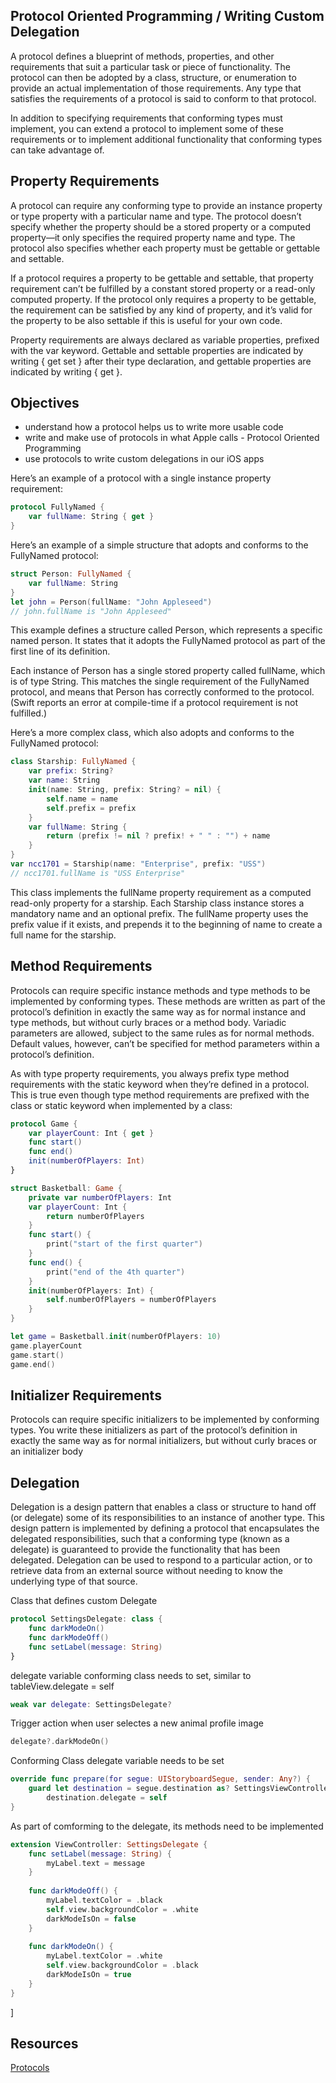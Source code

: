 ## Protocol Oriented Programming / Writing Custom Delegation

A protocol defines a blueprint of methods, properties, and other requirements that suit a particular task or piece of 
functionality. The protocol can then be adopted by a class, structure, or enumeration to provide an actual implementation of
those requirements. Any type that satisfies the requirements of a protocol is said to conform to that protocol.

In addition to specifying requirements that conforming types must implement, you can extend a protocol to implement some of 
these requirements or to implement additional functionality that conforming types can take advantage of.

## Property Requirements 

A protocol can require any conforming type to provide an instance property or type property with a particular name and type. 
The protocol doesn’t specify whether the property should be a stored property or a computed property—it only specifies the 
required property name and type. The protocol also specifies whether each property must be gettable or gettable and settable.

If a protocol requires a property to be gettable and settable, that property requirement can’t be fulfilled by a constant 
stored property or a read-only computed property. If the protocol only requires a property to be gettable, the requirement 
can be satisfied by any kind of property, and it’s valid for the property to be also settable if this is useful for your own
code.

Property requirements are always declared as variable properties, prefixed with the var keyword. Gettable and settable
properties are indicated by writing { get set } after their type declaration, and gettable properties are indicated by writing
{ get }.


## Objectives 
* understand how a protocol helps us to write more usable code  
* write and make use of protocols in what Apple calls - Protocol Oriented Programming  
* use protocols to write custom delegations in our iOS apps

Here’s an example of a protocol with a single instance property requirement:
```swift 
protocol FullyNamed {
    var fullName: String { get }
}
```

Here’s an example of a simple structure that adopts and conforms to the FullyNamed protocol:
```swift 
struct Person: FullyNamed {
    var fullName: String
}
let john = Person(fullName: "John Appleseed")
// john.fullName is "John Appleseed"
```

This example defines a structure called Person, which represents a specific named person. It states that it adopts the 
FullyNamed protocol as part of the first line of its definition.

Each instance of Person has a single stored property called fullName, which is of type String. This matches the single 
requirement of the FullyNamed protocol, and means that Person has correctly conformed to the protocol. (Swift reports an 
error at compile-time if a protocol requirement is not fulfilled.)

Here’s a more complex class, which also adopts and conforms to the FullyNamed protocol:

```swift 
class Starship: FullyNamed {
    var prefix: String?
    var name: String
    init(name: String, prefix: String? = nil) {
        self.name = name
        self.prefix = prefix
    }
    var fullName: String {
        return (prefix != nil ? prefix! + " " : "") + name
    }
}
var ncc1701 = Starship(name: "Enterprise", prefix: "USS")
// ncc1701.fullName is "USS Enterprise"
```

This class implements the fullName property requirement as a computed read-only property for a starship. Each Starship class 
instance stores a mandatory name and an optional prefix. The fullName property uses the prefix value if it exists, and
prepends it to the beginning of name to create a full name for the starship.

## Method Requirements 

Protocols can require specific instance methods and type methods to be implemented by conforming types. These methods are 
written as part of the protocol’s definition in exactly the same way as for normal instance and type methods, but without
curly braces or a method body. Variadic parameters are allowed, subject to the same rules as for normal methods. Default 
values, however, can’t be specified for method parameters within a protocol’s definition.

As with type property requirements, you always prefix type method requirements with the static keyword when they’re defined 
in a protocol. This is true even though type method requirements are prefixed with the class or static keyword when 
implemented by a class:

```swift
protocol Game {
    var playerCount: Int { get }
    func start()
    func end()
    init(numberOfPlayers: Int)
}
```

```swift 
struct Basketball: Game {
    private var numberOfPlayers: Int
    var playerCount: Int {
        return numberOfPlayers
    }
    func start() {
        print("start of the first quarter")
    }
    func end() {
        print("end of the 4th quarter")
    }
    init(numberOfPlayers: Int) {
        self.numberOfPlayers = numberOfPlayers
    }
}

let game = Basketball.init(numberOfPlayers: 10)
game.playerCount
game.start()
game.end()
```

## Initializer Requirements

Protocols can require specific initializers to be implemented by conforming types. You write these initializers as part of 
the protocol’s definition in exactly the same way as for normal initializers, but without curly braces or an initializer 
body

## Delegation 

Delegation is a design pattern that enables a class or structure to hand off (or delegate) some of its responsibilities to an
instance of another type. This design pattern is implemented by defining a protocol that encapsulates the delegated
responsibilities, such that a conforming type (known as a delegate) is guaranteed to provide the functionality that has been 
delegated. Delegation can be used to respond to a particular action, or to retrieve data from an external source without
needing to know the underlying type of that source.

Class that defines custom Delegate 
```swift
protocol SettingsDelegate: class {
    func darkModeOn()
    func darkModeOff()
    func setLabel(message: String)
}

```
delegate variable conforming class needs to set, similar to tableView.delegate = self 
```swift 
weak var delegate: SettingsDelegate?
```
Trigger action when user selectes a new animal profile image 
```swift 
delegate?.darkModeOn()
```

Conforming Class 
delegate variable needs to be set
```swift
override func prepare(for segue: UIStoryboardSegue, sender: Any?) {
    guard let destination = segue.destination as? SettingsViewController else { return }
        destination.delegate = self
}
```
As part of comforming to the delegate, its methods need to be implemented 
```swift
extension ViewController: SettingsDelegate {
    func setLabel(message: String) {
        myLabel.text = message
    }
    
    func darkModeOff() {
        myLabel.textColor = .black
        self.view.backgroundColor = .white
        darkModeIsOn = false
    }
    
    func darkModeOn() {
        myLabel.textColor = .white
        self.view.backgroundColor = .black
        darkModeIsOn = true
    }
}
```
]


## Resources 
[Protocols](https://developer.apple.com/library/content/documentation/Swift/Conceptual/Swift_Programming_Language/Protocols.html#//apple_ref/doc/uid/TP40014097-CH25-ID267)  

